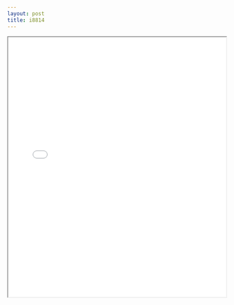 ```yaml
---
layout: post
title: i8814
---
```


<div class="pdf-container">
<iframe src="ea/assets/pdfs/i8814.pdf" height="600" width="100%" allowFullScreen="true"></iframe>
</div>

